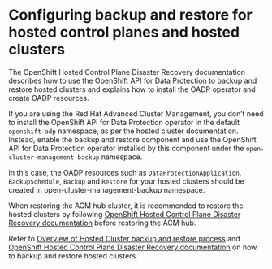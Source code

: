 # Configuring backup and restore for hosted control planes and hosted clusters

The OpenShift Hosted Control Plane Disaster Recovery documentation describes how to use the OpenShift API for Data Protection to backup and restore hosted clusters and explains how to install the OADP operator and create OADP resources. 

If you are using the Red Hat Advanced Cluster Management, you don’t need to install the OpenShift API for Data Protection operator in the default `openshift-adp` namespace, as per the hosted cluster documentation. Instead, enable the backup and restore component and use the OpenShift API for Data Protection operator installed by this component under the `open-cluster-management-backup` namespace.

In this case, the OADP resources such as `DataProtectionApplication`, `BackupSchedule`, `Backup` and `Restore` for your hosted clusters should be created in open-cluster-management-backup namespace.

When restoring the ACM hub cluster, it is recommended to restore the hosted clusters by following [OpenShift Hosted Control Plane Disaster Recovery documentation](https://docs.redhat.com/en/documentation/openshift_container_platform/4.18/html/hosted_control_planes/high-availability-for-hosted-control-planes#hcp-disaster-recovery-oadp) before restoring the ACM hub.


Refer to [Overview of Hosted Cluster backup and restore process](https://docs.redhat.com/en/documentation/openshift_container_platform/4.18/html/hosted_control_planes/high-availability-for-hosted-control-planes#%20hcp-backup-restore-aws-overview_hcp-disaster-recovery-aws) and [OpenShift Hosted Control Plane Disaster Recovery documentation](https://docs.redhat.com/en/documentation/openshift_container_platform/4.18/html/hosted_control_planes/high-availability-for-hosted-control-planes#hcp-disaster-recovery-oadp) on how to backup and restore hosted clusters.